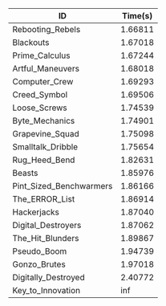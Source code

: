 |ID|Time(s)|
|-|-|
|Rebooting_Rebels|1.66811|
|Blackouts|1.67018|
|Prime_Calculus|1.67244|
|Artful_Maneuvers|1.68018|
|Computer_Crew|1.69293|
|Creed_Symbol|1.69506|
|Loose_Screws|1.74539|
|Byte_Mechanics|1.74901|
|Grapevine_Squad|1.75098|
|Smalltalk_Dribble|1.75654|
|Rug_Heed_Bend|1.82631|
|Beasts|1.85976|
|Pint_Sized_Benchwarmers|1.86166|
|The_ERROR_List|1.86914|
|Hackerjacks|1.87040|
|Digital_Destroyers|1.87062|
|The_Hit_Blunders|1.89867|
|Pseudo_Boom|1.94739|
|Gonzo_Brutes|1.97018|
|Digitally_Destroyed|2.40772|
|Key_to_Innovation|inf|
